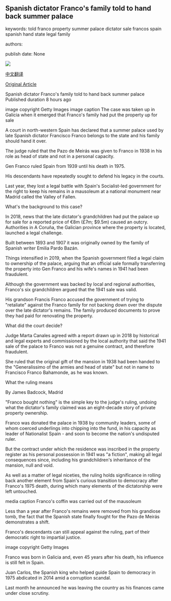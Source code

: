 ## Spanish dictator Franco's family told to hand back summer palace

keywords: told franco property summer palace dictator sale francos spain spanish hand state legal family

authors: 

publish date: None

![](https://ichef.bbci.co.uk/news/1024/branded_news/7C82/production/_100347813_gettyimages-925022390.jpg)

[中文翻译](Spanish%20dictator%20Franco%27s%20family%20told%20to%20hand%20back%20summer%20palace_zh.md)

[Original Article](https://www.bbc.com/news/world-europe-53995386)

Spanish dictator Franco's family told to hand back summer palace Published duration 8 hours ago

image copyright Getty Images image caption The case was taken up in Galicia when it emerged that Franco's family had put the property up for sale

A court in north-western Spain has declared that a summer palace used by late Spanish dictator Francisco Franco belongs to the state and his family should hand it over.

The judge ruled that the Pazo de Meirás was given to Franco in 1938 in his role as head of state and not in a personal capacity.

Gen Franco ruled Spain from 1939 until his death in 1975.

His descendants have repeatedly sought to defend his legacy in the courts.

Last year, they lost a legal battle with Spain's Socialist-led government for the right to keep his remains in a mausoleum at a national monument near Madrid called the Valley of Fallen.

What's the background to this case?

In 2018, news that the late dictator's grandchildren had put the palace up for sale for a reported price of €8m (£7m; $9.5m) caused an outcry. Authorities in A Coruña, the Galician province where the property is located, launched a legal challenge.

Built between 1893 and 1907 it was originally owned by the family of Spanish writer Emilia Pardo Bazán.

Things intensified in 2019, when the Spanish government filed a legal claim to ownership of the palace, arguing that an official sale formally transferring the property into Gen Franco and his wife's names in 1941 had been fraudulent.

Although the government was backed by local and regional authorities, Franco's six grandchildren argued that the 1941 sale was valid.

His grandson Francis Franco accused the government of trying to "retaliate" against the Franco family for not backing down over the dispute over the late dictator's remains. The family produced documents to prove they had paid for renovating the property.

What did the court decide?

Judge Marta Canales agreed with a report drawn up in 2018 by historical and legal experts and commissioned by the local authority that said the 1941 sale of the palace to Franco was not a genuine contract, and therefore fraudulent.

She ruled that the original gift of the mansion in 1938 had been handed to the "Generalissimo of the armies and head of state" but not in name to Francisco Franco Bahamonde, as he was known.

What the ruling means

By James Badcock, Madrid

"Franco bought nothing" is the simple key to the judge's ruling, undoing what the dictator's family claimed was an eight-decade story of private property ownership.

Franco was donated the palace in 1938 by community leaders, some of whom coerced underlings into chipping into the fund, in his capacity as leader of Nationalist Spain - and soon to become the nation's undisputed ruler.

But the contract under which the residence was inscribed in the property register as his personal possession in 1941 was "a fiction", making all legal consequences since, including his grandchildren's inheritance of the mansion, null and void.

As well as a matter of legal niceties, the ruling holds significance in rolling back another element from Spain's curious transition to democracy after Franco's 1975 death, during which many elements of the dictatorship were left untouched.

media caption Franco's coffin was carried out of the mausoleum

Less than a year after Franco's remains were removed from his grandiose tomb, the fact that the Spanish state finally fought for the Pazo de Meirás demonstrates a shift.

Franco's descendants can still appeal against the ruling, part of their democratic right to impartial justice.

image copyright Getty Images

Franco was born in Galicia and, even 45 years after his death, his influence is still felt in Spain.

Juan Carlos, the Spanish king who helped guide Spain to democracy in 1975 abdicated in 2014 amid a corruption scandal.

Last month he announced he was leaving the country as his finances came under close scrutiny.